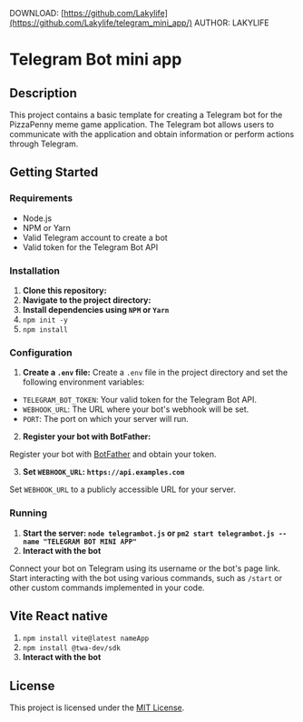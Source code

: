 DOWNLOAD: [https://github.com/Lakylife](https://github.com/Lakylife/telegram_mini_app/)
AUTHOR: LAKYLIFE

# Telegram Bot mini app

## Description

This project contains a basic template for creating a Telegram bot for the PizzaPenny meme game application. The Telegram bot allows users to communicate with the application and obtain information or perform actions through Telegram.

## Getting Started

### Requirements

- Node.js
- NPM or Yarn
- Valid Telegram account to create a bot
- Valid token for the Telegram Bot API

### Installation

1. **Clone this repository:**
2. **Navigate to the project directory:**
3. **Install dependencies using `NPM` or `Yarn`**
4. `npm init -y`
5. `npm install`

### Configuration

1. **Create a `.env` file:**
Create a `.env` file in the project directory and set the following environment variables:
- `TELEGRAM_BOT_TOKEN`: Your valid token for the Telegram Bot API.
- `WEBHOOK_URL`: The URL where your bot's webhook will be set.
- `PORT`: The port on which your server will run.

2. **Register your bot with BotFather:**

Register your bot with [BotFather](https://t.me/BotFather) and obtain your token.

3. **Set `WEBHOOK_URL`: `https://api.examples.com`**

Set `WEBHOOK_URL` to a publicly accessible URL for your server.

### Running

1. **Start the server: `node telegrambot.js` or `pm2 start telegrambot.js --name "TELEGRAM BOT MINI APP"`**
2. **Interact with the bot**

Connect your bot on Telegram using its username or the bot's page link. Start interacting with the bot using various commands, such as `/start` or other custom commands implemented in your code.

## Vite React native

1. `npm install vite@latest nameApp`
2. `npm install @twa-dev/sdk`
3. **Interact with the bot**

## License

This project is licensed under the [MIT License](LICENSE).
